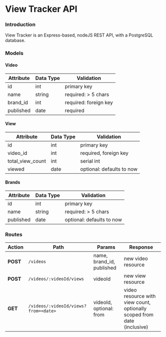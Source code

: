 # View Tracker API

### Introduction

View Tracker is an Express-based, nodeJS REST API, with a PostgreSQL database.  

### Models

#### Video
Attribute    | Data Type | Validation             |  
------------ | --------- | ---------------------- |
id           | int       | primary key            |
name         | string    | required: > 5 chars    |
brand_id     | int       | required: foreign key  |
published    | date      | required               |

#### View
Attribute        | Data Type | Validation                |  
---------------- | --------- | ------------------------- |
id               | int       | primary key               |
video_id         | int       | required, foreign key     |
total_view_count | int       | serial int                |
viewed           | date      | optional: defaults to now |

#### Brands
Attribute        | Data Type | Validation                |  
---------------- | --------- | ------------------------- |
id               | int       | primary key               |
name             | string    | required: > 5 chars       |
published        | date      | optional: defaults to now |


### Routes
Action           | Path                                 | Params                    | Response           |  
---------------- | ------------------------             | ------------------------- | ------------------ |
**POST**         | `/videos`                            | name, brand_id, published | new video resource |
**POST**         | `/videos/:videoId/views`             | videoId                   | new view resource  |
**GET**          | `/videos/:videoId/views?from=<date>` | videoId, optional: from                   | video resource with view count, optionally scoped from date (inclusive)  |


